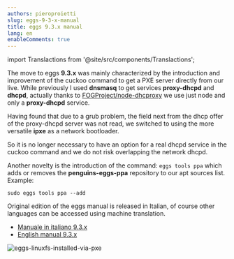 ```yaml
---
authors: pieroproietti
slug: eggs-9-3-x-manual
title: eggs 9.3.x manual
lang: en
enableComments: true
---
```

import Translactions from '@site/src/components/Translactions';

<Translactions />


The move to eggs **9.3.x** was mainly characterized by the introduction and improvement of the cuckoo command to get a PXE server directly from our live. While previously I used **dnsmasq** to get services **proxy-dhcpd** and **dhcpd**, actually thanks to [FOGProject/node-dhcproxy](https://github.com/FOGProject/node-dhcproxy) we use just node and only a **proxy-dhcpd** service. 

Having found that due to a grub problem, the field next  from the dhcp offer of the proxy-dhcpd server was not read, we switched to using the more versatile **ipxe** as a network bootloader. 

So it is no longer necessary to have an option for a real dhcpd service in the cuckoo command and we do not risk overlapping the network dhcpd.

Another novelty is the introduction of the command: ```eggs tools ppa``` which adds or removes the **penguins-eggs-ppa** repository to our apt sources list. Example:
```
sudo eggs tools ppa --add
```

Original edition of the eggs manual is released in Italian, of course other languages can be accessed using machine translation.

* [Manuale in italiano 9.3.x](https://penguins-eggs.net/docs/Tutorial/eggs-users-guide.html)
* [English manual 9.3.x](https://penguins--eggs-net.translate.goog/docs/Tutorial/eggs-users-guide9.3?_x_tr_sl=auto&_x_tr_tl=en&_x_tr_hl=en)


![eggs-linuxfs-installed-via-pxe](/images/book9.3/linuxfs-installation-end.png)
